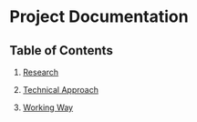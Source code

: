 # Project Documentation

## Table of Contents

1. [Research](./research/README.md)

2. [Technical Approach](./technical-approach/README.md)

3. [Working Way](./working-way/README.md)


